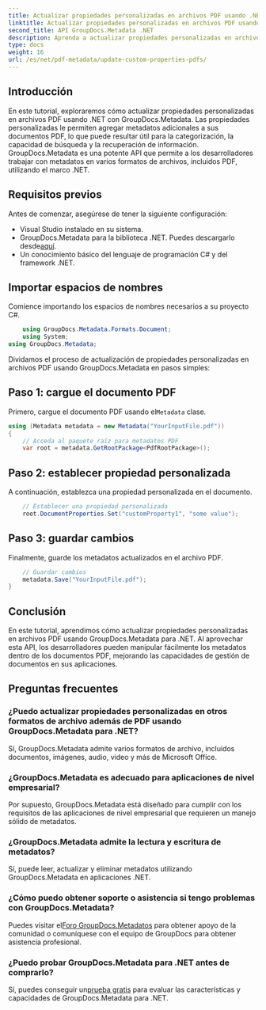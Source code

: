 ```yaml
---
title: Actualizar propiedades personalizadas en archivos PDF usando .NET
linktitle: Actualizar propiedades personalizadas en archivos PDF usando .NET
second_title: API GroupDocs.Metadata .NET
description: Aprenda a actualizar propiedades personalizadas en archivos PDF usando .NET con GroupDocs.Metadata. Pasos sencillos para manipular metadatos PDF de manera eficiente.
type: docs
weight: 16
url: /es/net/pdf-metadata/update-custom-properties-pdfs/
---
```

## Introducción
En este tutorial, exploraremos cómo actualizar propiedades personalizadas en archivos PDF usando .NET con GroupDocs.Metadata. Las propiedades personalizadas le permiten agregar metadatos adicionales a sus documentos PDF, lo que puede resultar útil para la categorización, la capacidad de búsqueda y la recuperación de información. GroupDocs.Metadata es una potente API que permite a los desarrolladores trabajar con metadatos en varios formatos de archivos, incluidos PDF, utilizando el marco .NET.
## Requisitos previos
Antes de comenzar, asegúrese de tener la siguiente configuración:
- Visual Studio instalado en su sistema.
-  GroupDocs.Metadata para la biblioteca .NET. Puedes descargarlo desde[aquí](https://releases.groupdocs.com/metadata/net/).
- Un conocimiento básico del lenguaje de programación C# y del framework .NET.

## Importar espacios de nombres
Comience importando los espacios de nombres necesarios a su proyecto C#.
```csharp
    using GroupDocs.Metadata.Formats.Document;
    using System;
using GroupDocs.Metadata;
```

Dividamos el proceso de actualización de propiedades personalizadas en archivos PDF usando GroupDocs.Metadata en pasos simples:
## Paso 1: cargue el documento PDF
 Primero, cargue el documento PDF usando el`Metadata` clase.
```csharp
using (Metadata metadata = new Metadata("YourInputFile.pdf"))
{
    // Acceda al paquete raíz para metadatos PDF
    var root = metadata.GetRootPackage<PdfRootPackage>();
```
## Paso 2: establecer propiedad personalizada
A continuación, establezca una propiedad personalizada en el documento.
```csharp
    // Establecer una propiedad personalizada
    root.DocumentProperties.Set("customProperty1", "some value");
```
## Paso 3: guardar cambios
Finalmente, guarde los metadatos actualizados en el archivo PDF.
```csharp
    // Guardar cambios
    metadata.Save("YourInputFile.pdf");
}
```

## Conclusión
En este tutorial, aprendimos cómo actualizar propiedades personalizadas en archivos PDF usando GroupDocs.Metadata para .NET. Al aprovechar esta API, los desarrolladores pueden manipular fácilmente los metadatos dentro de los documentos PDF, mejorando las capacidades de gestión de documentos en sus aplicaciones.

## Preguntas frecuentes
### ¿Puedo actualizar propiedades personalizadas en otros formatos de archivo además de PDF usando GroupDocs.Metadata para .NET?
Sí, GroupDocs.Metadata admite varios formatos de archivo, incluidos documentos, imágenes, audio, video y más de Microsoft Office.
### ¿GroupDocs.Metadata es adecuado para aplicaciones de nivel empresarial?
Por supuesto, GroupDocs.Metadata está diseñado para cumplir con los requisitos de las aplicaciones de nivel empresarial que requieren un manejo sólido de metadatos.
### ¿GroupDocs.Metadata admite la lectura y escritura de metadatos?
Sí, puede leer, actualizar y eliminar metadatos utilizando GroupDocs.Metadata en aplicaciones .NET.
### ¿Cómo puedo obtener soporte o asistencia si tengo problemas con GroupDocs.Metadata?
 Puedes visitar el[Foro GroupDocs.Metadatos](https://forum.groupdocs.com/c/metadata/14) para obtener apoyo de la comunidad o comuníquese con el equipo de GroupDocs para obtener asistencia profesional.
### ¿Puedo probar GroupDocs.Metadata para .NET antes de comprarlo?
 Sí, puedes conseguir un[prueba gratis](https://releases.groupdocs.com/) para evaluar las características y capacidades de GroupDocs.Metadata para .NET.